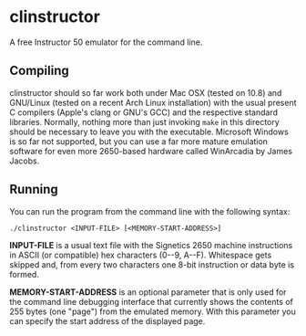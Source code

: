 clinstructor
============

A free Instructor 50 emulator for the command line.


Compiling
---------

clinstructor should so far work both under Mac OSX (tested on 10.8) and
GNU/Linux (tested on a recent Arch Linux installation) with the usual present C
compilers (Apple's clang or GNU's GCC) and the respective standard libraries.
Normally, nothing more than just invoking `make` in this directory should be
necessary to leave you with the executable. Microsoft Windows is so far not
supported, but you can use a far more mature emulation software for even more
2650-based hardware called WinArcadia by James Jacobs.

Running
-------

You can run the program from the command line with the following syntax:

    ./clinstructor <INPUT-FILE> [<MEMORY-START-ADDRESS>]

__INPUT-FILE__ is a usual text file with the Signetics 2650 machine instructions
in ASCII (or compatible) hex characters (0--9, A--F). Whitespace gets skipped
and, from every two characters one 8-bit instruction or data byte is formed.

__MEMORY-START-ADDRESS__ is an optional parameter that is only used for the
command line debugging interface that currently shows the contents of 255 bytes
(one "page") from the emulated memory. With this parameter you can specify the
start address of the displayed page.
